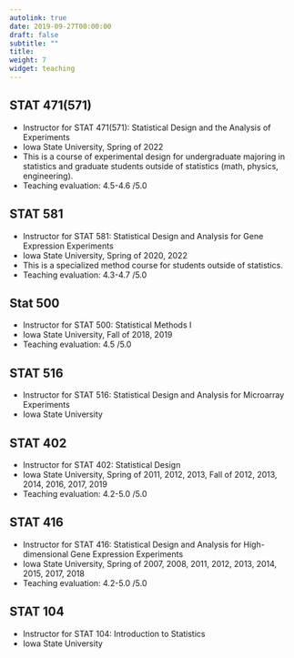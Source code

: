 ```yaml
---
autolink: true
date: 2019-09-27T00:00:00
draft: false
subtitle: ""
title: 
weight: 7
widget: teaching
---
```


## STAT 471(571)
- Instructor for STAT 471(571): Statistical Design and the Analysis of Experiments
- Iowa State University, Spring of 2022
- This is a course of experimental design for undergraduate majoring in statistics and graduate students outside of statistics (math, physics, engineering).
- Teaching evaluation: 4.5-4.6 /5.0
 
## STAT 581         
- Instructor for STAT 581: Statistical Design and Analysis for Gene Expression Experiments
- Iowa State University, Spring of 2020, 2022
- This is a specialized method course for students outside of statistics.
- Teaching evaluation: 4.3-4.7 /5.0

## Stat 500
- Instructor for STAT 500: Statistical Methods I 
- Iowa State University, Fall of 2018, 2019 
- Teaching evaluation: 4.5 /5.0

## STAT 516
- Instructor for STAT 516: Statistical Design and Analysis for Microarray Experiments
- Iowa State University

## STAT 402
- Instructor for STAT 402: Statistical Design 
- Iowa State University, Spring of 2011, 2012, 2013, Fall of 2012, 2013, 2014, 2016, 2017, 2019 
- Teaching evaluation: 4.2-5.0 /5.0

## STAT 416
- Instructor for STAT 416: Statistical Design and Analysis for High-dimensional Gene Expression Experiments
- Iowa State University, Spring of 2007, 2008, 2011, 2012, 2013, 2014, 2015, 2017, 2018
- Teaching evaluation: 4.2-5.0 /5.0

## STAT 104
- Instructor for STAT 104: Introduction to Statistics
- Iowa State University



